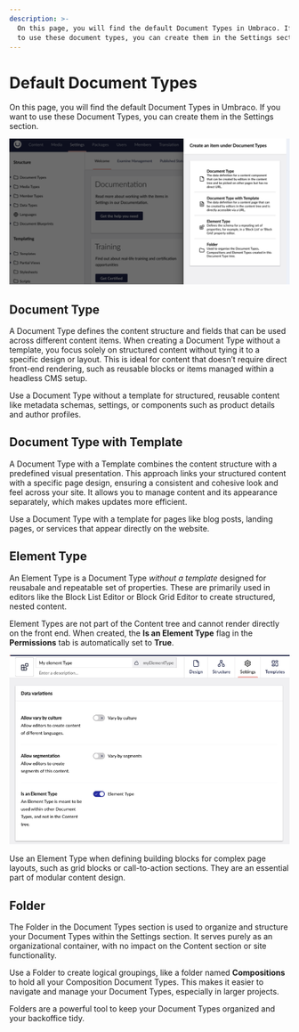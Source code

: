 ```yaml
---
description: >-
  On this page, you will find the default Document Types in Umbraco. If you want
  to use these document types, you can create them in the Settings section.
---
```


# Default Document Types

On this page, you will find the default Document Types in Umbraco. If you want to use these Document Types, you can create them in the Settings section.

![Create Document Type](../images/CreateDoctype.png)

## Document Type

A Document Type defines the content structure and fields that can be used across different content items.  When creating a Document Type without a template, you focus solely on structured content without tying it to a specific design or layout. This is ideal for content that doesn’t require direct front-end rendering, such as reusable blocks or items managed within a headless CMS setup.

Use a Document Type without a template for structured, reusable content like metadata schemas, settings, or components such as product details and author profiles.

## Document Type with Template

A Document Type with a Template combines the content structure with a predefined visual presentation. This approach links your structured content with a specific page design, ensuring a consistent and cohesive look and feel across your site. It allows you to manage content and its appearance separately, which makes updates more efficient.

Use a Document Type with a template for pages like blog posts, landing pages, or services that appear directly on the website.

## Element Type

An Element Type is a Document Type *without a template* designed for reusabale and repeatable set of properties. These are primarily used in editors like the Block List Editor or Block Grid Editor to create structured, nested content.

Element Types are not part of the Content tree and cannot render directly on the front end. When created, the **Is an Element Type** flag in the **Permissions** tab is automatically set to **True**.

![Element Type](../../../.gitbook/assets/image.png)

Use an Element Type when defining building blocks for complex page layouts, such as grid blocks or call-to-action sections. They are an essential part of modular content design.

## Folder

The Folder in the Document Types section is used to organize and structure your Document Types within the Settings section. It serves purely as an organizational container, with no impact on the Content section or site functionality.

Use a Folder to create logical groupings, like a folder named **Compositions** to hold all your Composition Document Types. This makes it easier to navigate and manage your Document Types, especially in larger projects.

Folders are a powerful tool to keep your Document Types organized and your backoffice tidy.

